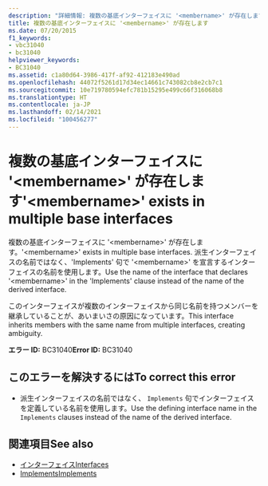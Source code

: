 ```yaml
---
description: "詳細情報: 複数の基底インターフェイスに '<membername>' が存在します"
title: 複数の基底インターフェイスに '<membername>' が存在します
ms.date: 07/20/2015
f1_keywords:
- vbc31040
- bc31040
helpviewer_keywords:
- BC31040
ms.assetid: c1a80d64-3986-417f-af92-412183e490ad
ms.openlocfilehash: 44072f5261d17d34ec14661c743082cb8e2cb7c1
ms.sourcegitcommit: 10e719780594efc781b15295e499c66f316068b8
ms.translationtype: HT
ms.contentlocale: ja-JP
ms.lasthandoff: 02/14/2021
ms.locfileid: "100456277"
---
```

# <a name="membername-exists-in-multiple-base-interfaces"></a><span data-ttu-id="645ef-103">複数の基底インターフェイスに '\<membername>' が存在します</span><span class="sxs-lookup"><span data-stu-id="645ef-103">'\<membername>' exists in multiple base interfaces</span></span>

<span data-ttu-id="645ef-104">複数の基底インターフェイスに '\<membername>' が存在します。</span><span class="sxs-lookup"><span data-stu-id="645ef-104">'\<membername>' exists in multiple base interfaces.</span></span> <span data-ttu-id="645ef-105">派生インターフェイスの名前ではなく、'Implements' 句で '\<membername>' を宣言するインターフェイスの名前を使用します。</span><span class="sxs-lookup"><span data-stu-id="645ef-105">Use the name of the interface that declares '\<membername>' in the 'Implements' clause instead of the name of the derived interface.</span></span>  
  
 <span data-ttu-id="645ef-106">このインターフェイスが複数のインターフェイスから同じ名前を持つメンバーを継承していることが、あいまいさの原因になっています。</span><span class="sxs-lookup"><span data-stu-id="645ef-106">This interface inherits members with the same name from multiple interfaces, creating ambiguity.</span></span>  
  
 <span data-ttu-id="645ef-107">**エラー ID:** BC31040</span><span class="sxs-lookup"><span data-stu-id="645ef-107">**Error ID:** BC31040</span></span>  
  
## <a name="to-correct-this-error"></a><span data-ttu-id="645ef-108">このエラーを解決するには</span><span class="sxs-lookup"><span data-stu-id="645ef-108">To correct this error</span></span>  
  
- <span data-ttu-id="645ef-109">派生インターフェイスの名前ではなく、 `Implements` 句でインターフェイスを定義している名前を使用します。</span><span class="sxs-lookup"><span data-stu-id="645ef-109">Use the defining interface name in the `Implements` clauses instead of the name of the derived interface.</span></span>  
  
## <a name="see-also"></a><span data-ttu-id="645ef-110">関連項目</span><span class="sxs-lookup"><span data-stu-id="645ef-110">See also</span></span>

- [<span data-ttu-id="645ef-111">インターフェイス</span><span class="sxs-lookup"><span data-stu-id="645ef-111">Interfaces</span></span>](../programming-guide/language-features/interfaces/index.md)
- [<span data-ttu-id="645ef-112">Implements</span><span class="sxs-lookup"><span data-stu-id="645ef-112">Implements</span></span>](../language-reference/statements/implements-clause.md)
